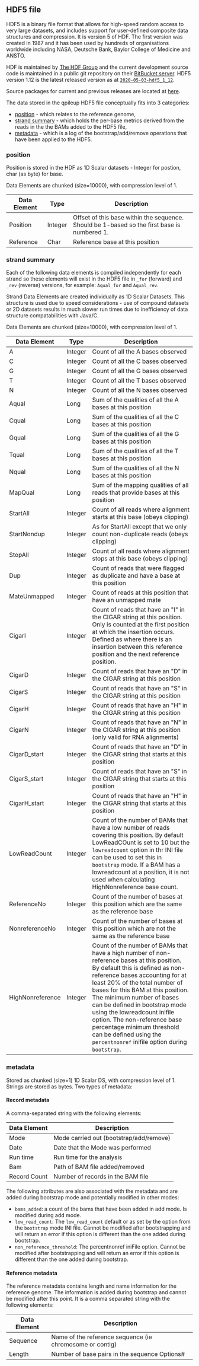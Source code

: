 
## HDF5 file

HDF5 is a binary file format that allows for high-speed random access to 
very large datasets, and includes support for user-defined composite data
structures and compression. It is version 5 of HDF. 
The first version was created in 1987 and it 
has been used by hundreds of organisations worldwide including NASA, 
Deutsche Bank, Baylor College of Medicine and ANSTO.

HDF is maintained by [The HDF Group](https://portal.hdfgroup.org/display/support) and the current
development source code is maintained in a public git repository on their [BitBucket
server](https://bitbucket.hdfgroup.org/projects/HDFFV/repos/hdf5/browse).
HDF5 version 1.12 is the latest released version as at [`2020-05-03-hdf5_1_12`](https://bitbucket.hdfgroup.org/projects/HDFFV/repos/hdf5/browse?at=refs%2Fheads%2Fhdf5_1_12).

Source packages for current and previous releases are located at [here](https://portal.hdfgroup.org/display/support/Downloads).

The data stored in the qpileup HDF5 file conceptually fits into 3 categories:
* [position](#position)  - which relates to the reference genome, 
* [strand summary](#strand-summary) - which holds the per-base metrics derived from the reads in the the BAMs added to the HDF5 file,
* [metadata](#metadata) - which is a log of the bootstrap/add/remove operations that have been applied to the HDF5.

### position

Position is stored in the HDF as 1D Scalar datasets - Integer for postion, char (as byte) for base.

Data Elements are chunked (size=10000), with compression level of 1.

Data Element | Type | Description
----|----|----
Position | Integer | Offset of this base within the sequence. Should be 1-based so the first base is numbered 1.
Reference | Char | Reference base at this position

### strand summary

Each of the following data elements is compiled independently for each
strand so these elements will exist in the HDF5 file in `_for` (forward)
and `_rev` (reverse) versions, for example: `Aqual_for` and `Aqual_rev`.

Strand Data Elements are created individually as 1D Scalar Datasets. This
structure is used due to speed considerations - use of compound datasets
or 2D datasets results in much slower run times due to inefficiency of data
structure compatabilities with Java/C.

Data Elements are chunked (size=10000), with compression level of 1.

Data Element | Type | Description
----|----|----
A | Integer | Count of all the A bases observed
C | Integer | Count of all the C bases observed
G | Integer | Count of all the G bases observed
T | Integer | Count of all the T bases observed
N | Integer | Count of all the N bases observed
Aqual | Long | Sum of the qualities of all the A bases at this position
Cqual | Long | Sum of the qualities of all the C bases at this position
Gqual | Long | Sum of the qualities of all the G bases at this position
Tqual | Long | Sum of the qualities of all the T bases at this position
Nqual | Long | Sum of the qualities of all the N bases at this position
MapQual | Long | Sum of the mapping qualities of all reads that provide bases at this position
StartAll | Integer | Count of all reads where alignment starts at this base (obeys clipping)
StartNondup | Integer | As for StartAll except that we only count non-duplicate reads (obeys clipping)
StopAll | Integer | Count of all reads where alignment stops at this base (obeys clipping)
Dup | Integer | Count of reads that were flagged as duplicate and have a base at this position
MateUnmapped | Integer | Count of reads at this position that have an unmapped mate
CigarI | Integer | Count of reads that have an "I" in the CIGAR string at this position. Only is counted at the first position at which the insertion occurs. Defined as where there is an insertion between this reference position and the next reference position.
CigarD | Integer | Count of reads that have an "D" in the CIGAR string at this position
CigarS | Integer | Count of reads that have an "S" in the CIGAR string at this position
CigarH | Integer | Count of reads that have an "H" in the CIGAR string at this position
CigarN | Integer | Count of reads that have an "N" in the CIGAR string at this position (only valid for RNA alignments)
CigarD_start | Integer | Count of reads that have an "D" in the CIGAR string that starts at this position
CigarS_start | Integer | Count of reads that have an "S" in the CIGAR string that starts at this position
CigarH_start | Integer | Count of reads that have an "H" in the CIGAR string that starts at this position
LowReadCount | Integer | Count of the number of BAMs that have a low number of reads covering this position. By default LowReadCOunt is set to 10 but the `lowreadcount` option in thr INI file can be used to set this in `bootstrap` mode. If a BAM has a lowreadcount at a position, it is not used when calculating HighNonreference base count.
ReferenceNo | Integer | Count of the number of bases at this position which are the same as the reference base
NonreferenceNo | Integer | Count of the number of bases at this position which are not the same as the reference base
HighNonreference | Integer | Count of the number of BAMs that have a high number of non-reference bases at this position. By default this is defined as non-reference bases accounting for at least 20% of the total number of bases for this BAM at this position. The minimum number of bases can be defined in bootstrap mode using the lowreadcount inifile option. The non-reference base percentage minimum threshold can be defined using the `percentnonref` inifile option during `bootstrap`.

### metadata

Stored as chunked (size=1) 1D Scalar DS, with compression level of 1.
Strings are stored as bytes. Two types of metadata:

#### Record metadata

A comma-separated string with the following elements:

Data Element | Description
----|----
Mode | Mode carried out (bootstrap/add/remove)
Date | Date that the Mode was performed
Run time | Run time for the analysis
Bam | Path of BAM file added/removed
Record Count | Number of records in the BAM file

The following attributes are also associated with the metadata and are added
during bootstrap mode and potentially modified in other modes:

* `bams_added`: a count of the bams that have been added in add mode. Is modified during add mode.
* `low_read_count`: The `low_read_count` default or as set by the option from the `bootstrap` mode INI file. Cannot be modified after bootstrapping and will return an error if this option is different than the one added during bootstrap.
* `non_reference_threshold`: The percentnonref iniFile option. Cannot be modified after bootstrapping and will return an error if this option is different than the one added during bootstrap.

#### Reference metadata

The reference metadata contains length and name information for the
reference genome. The information is added during bootstrap and cannot be 
modified after this point. It is a comma separated string with the following
elements:

Data Element | Description
----|----
Sequence | Name of the reference sequence (ie chromosome or contig)
Length | Number of base pairs in the sequence Options#

